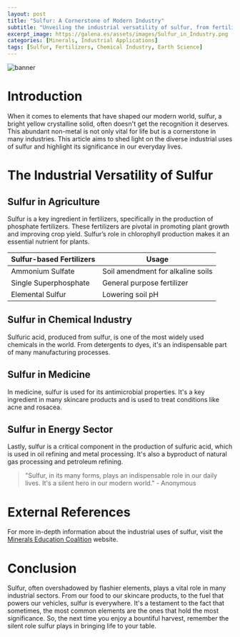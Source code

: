 ```yaml
---
layout: post
title: "Sulfur: A Cornerstone of Modern Industry"
subtitle: "Unveiling the industrial versatility of sulfur, from fertilizers to chemical production."
excerpt_image: https://galena.es/assets/images/Sulfur_in_Industry.png
categories: [Minerals, Industrial Applications]
tags: [Sulfur, Fertilizers, Chemical Industry, Earth Science]
---
```


![banner](https://galena.es/assets/images/Sulfur_in_Industry.png "Infographic illustrating the diverse industrial applications of sulfur, showcasing its roles in fertilizers, chemical production, and other industries, aimed at geology enthusiasts and earth science readers.")

# Introduction

When it comes to elements that have shaped our modern world, sulfur, a bright yellow crystalline solid, often doesn't get the recognition it deserves. This abundant non-metal is not only vital for life but is a cornerstone in many industries. This article aims to shed light on the diverse industrial uses of sulfur and highlight its significance in our everyday lives.

# The Industrial Versatility of Sulfur

## Sulfur in Agriculture

Sulfur is a key ingredient in fertilizers, specifically in the production of phosphate fertilizers. These fertilizers are pivotal in promoting plant growth and improving crop yield. Sulfur’s role in chlorophyll production makes it an essential nutrient for plants.

| Sulfur-based Fertilizers | Usage |
| ------------- | ------------- |
| Ammonium Sulfate  | Soil amendment for alkaline soils |
| Single Superphosphate | General purpose fertilizer |
| Elemental Sulfur | Lowering soil pH |

## Sulfur in Chemical Industry

Sulfuric acid, produced from sulfur, is one of the most widely used chemicals in the world. From detergents to dyes, it's an indispensable part of many manufacturing processes.

## Sulfur in Medicine

In medicine, sulfur is used for its antimicrobial properties. It's a key ingredient in many skincare products and is used to treat conditions like acne and rosacea.

## Sulfur in Energy Sector

Lastly, sulfur is a critical component in the production of sulfuric acid, which is used in oil refining and metal processing. It's also a byproduct of natural gas processing and petroleum refining.

> "Sulfur, in its many forms, plays an indispensable role in our daily lives. It's a silent hero in our modern world." - Anonymous

# External References

For more in-depth information about the industrial uses of sulfur, visit the [Minerals Education Coalition](https://mineralseducationcoalition.org/minerals-database/sulfur/) website.

# Conclusion

Sulfur, often overshadowed by flashier elements, plays a vital role in many industrial sectors. From our food to our skincare products, to the fuel that powers our vehicles, sulfur is everywhere. It's a testament to the fact that sometimes, the most common elements are the ones that hold the most significance. So, the next time you enjoy a bountiful harvest, remember the silent role sulfur plays in bringing life to your table.